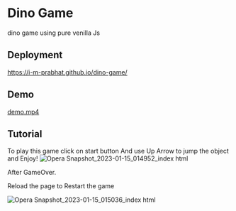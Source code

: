 
# Dino Game
dino game using pure venilla Js 

## Deployment

https://i-m-prabhat.github.io/dino-game/


## Demo

[demo.mp4](https://user-images.githubusercontent.com/117756490/212495735-01c6b9e7-d3b5-489d-919b-8dc470a3e4c8.mp4)
## Tutorial
To play this game click on start button And use Up Arrow to jump the object and Enjoy!
![Opera Snapshot_2023-01-15_014952_index html](https://user-images.githubusercontent.com/117756490/212495680-d56ae671-7a04-4169-913a-5292f6133b0e.png)

After GameOver.

Reload the page to Restart the game

![Opera Snapshot_2023-01-15_015036_index html](https://user-images.githubusercontent.com/117756490/212495911-3478be8a-6685-4a6a-ae18-0a46999cf135.png)

